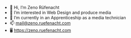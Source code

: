 - 👋 Hi, I’m Zeno Rüfenacht
- 👀 I’m interested in Web Design and produce media
- 🌱 I’m currently in an Apprenticeship as a media technician
- 📫 mail@zeno.ruefenacht.com
- 🖥 https://zeno.ruefenacht.com


